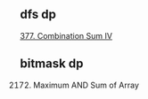 ## dfs dp
[377. Combination Sum IV](https://leetcode.com/problems/combination-sum-iv/)

## bitmask dp
2172. Maximum AND Sum of Array